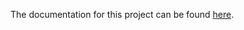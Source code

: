 The documentation for this project can be found [here](https://sites.google.com/uic.edu/cs428-adenprince/project-3).